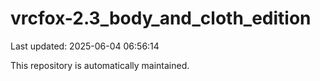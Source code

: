 # vrcfox-2.3_body_and_cloth_edition

Last updated: 2025-06-04 06:56:14

This repository is automatically maintained.
